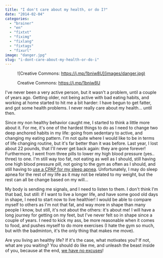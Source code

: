 ```yaml
---
title: "I don't care about my health, or do I?"
date: "2014-02-04"
categories: 
  - "brainer"
  - "en"
  - "fixtxt"
  - "fiximg"
  - "fixlang"
  - "fixtags"
  - "fixurl"
image: "danger.jpg"
slug: "i-dont-care-about-my-health-or-do-i"
---
```


<figure>

![Creative Commons: https://j.mp/1bniw8U](images/danger.jpg)

<figcaption>

Creative Commons: https://j.mp/1bniw8U

</figcaption>

</figure>

I've never been a very active person, but it wasn't a problem, until a couple of years ago. Getting older, not being active with bad eating habits, and working at home started to hit me a bit harder: I have begun to get fatter, and got some health problems. I never really care about my health... until then.

Since my non healthy behavior caught me, I started to think a little more about it. For me, it's one of the hardest things to do as I need to change two deep anchored habits in my life: going from sedentary to active, and changing my eating pattern. I'm not quite where I would like to be in terms of life changing routine, but it's far better than it was before. Last year, I lost about 22 pounds, that I'll never get back again: they are gone forever! Furthermore, I went from three pills to lower my high blood pressure (yes.. three) to one. I'm still way too fat, not eating as well as I should, still having one high blood pressure pill, not going to the gym as often as I should, and still having to [use a CPAP for my sleep apnea](http://fred.dev/living-with-sleep-apnea/ "Living with sleep apnea"). Unfortunately, I may do sleep apnea for the rest of my life as it may not be related to my weight, but the rest can all be change based on my will...

My body is sending me signals, and I need to listen to them. I don't think I'm that bad, but still: if I want to live a longer life, and have some good old days in shape, I need to start now to live healthier! I would be able to compare myself to others as I'm not that fat, and way more in shape than many people I know, but still, it's not about the others: it's about me! I will have a long journey for getting on my feet, but I've never felt so in shape since a couple of years. I need to kick my ass, be more reasonable when it comes to food, and pushes myself to do more exercises (I hate the gym so much, but with the badminton, it's the only thing that makes me move).

Are you living an healthy life? If it's the case, what motivates you? If not, what are you waiting? You should do like me, and unleash the beast inside of you, because at the end, [we have no excuses](http://fred.dev/you-have-no-excuses-just-do-it/ "You have no excuses: just do it!")!
